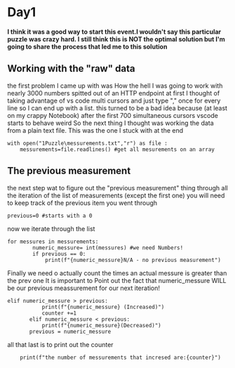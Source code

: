 # Day1

**I think it was a good way to start this event.I wouldn't say this particular puzzle was crazy hard. I still think this is NOT the optimal solution but I'm going to share the process that led me to this solution**

## Working with the "raw" data

the first problem I came up with was How the hell I was going to work with nearly 3000 numbers spitted out of an HTTP endpoint
at first I thought of taking advantage of vs code multi cursors and just type "," once for every line so I can end up with a list.
this turned to be a bad idea because (at least on  my crappy Notebook) after the first 700 simultaneous cursors vscode starts to behave weird 
So the next thing I thought was working the data from a plain text file. This was the one I stuck with at the end
```
with open("1Puzzle\messurements.txt","r") as file :
    messurements=file.readlines() #get all mesurements on an array

```
## The previous measurement

the next step wat to figure out the "previous measurement" thing
through all the iteration of the list of measurements (except the first one) you will need to keep track of the previous item you went through
```
previous=0 #starts with a 0
```
now we iterate through the list
```
for messures in messurements:
        numeric_messure= int(messures) #we need Numbers!
        if previous == 0:
            print(f"{numeric_messure}N/A - no previous measurement")
 ```
 
 Finally we need o actually count the times an actual messure is greater than the prev one
 It is important to Point out the fact that numeric_messure WILL be our previous meassurement for our next iteration!
 ```
 elif numeric_messure > previous:
            print(f"{numeric_messure} (Increased)")
            counter +=1 
        elif numeric_messure < previous:
            print(f"{numeric_messure}(Decreased)")
        previous = numeric_messure 
```
all that last is to print out the counter 
```
    print(f"the number of messurements that incresed are:{counter}")

```
